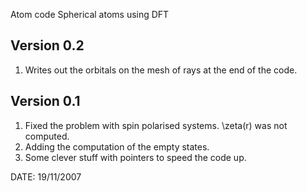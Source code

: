 Atom code
Spherical atoms using DFT


Version 0.2
-----------
1) Writes out the orbitals on the mesh of rays at the end of the code.

Version 0.1
-----------
1) Fixed the problem with spin polarised systems. \zeta(r) was not computed.
2) Adding the computation of the empty states.
3) Some clever stuff with pointers to speed the code up.



DATE:    19/11/2007
